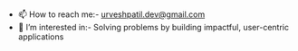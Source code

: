 - 📫 How to reach me:- urveshpatil.dev@gmail.com
- 👀 I’m interested in:- Solving problems by building impactful, user-centric applications
  
  

  

<!---
urveshpatil1/urveshpatil1 is a ✨ special ✨ repository because its `README.md` (this file) appears on your GitHub profile.
You can click the Preview link to take a look at your changes.
--->

